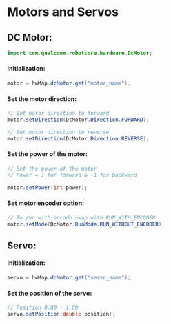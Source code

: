 # Motors and Servos


  ## DC Motor:


   ```java
   import com.qualcomm.robotcore.hardware.DcMotor;
   ```
   
   #### Initialization: ####
   
   ```java
   motor = hwMap.dcMotor.get("motor_name");
   ```
   
   #### Set the motor direction: ####
   
   ```java
   // Set motor direction to forward
   motor.setDirection(DcMotor.Direction.FORWARD);

   // Set motor direction to reverse
   motor.setDirection(DcMotor.Direction.REVERSE);
   ```
   
   #### Set the power of the motor: ####
   
   ```java
   // Set the power of the motor
   // Power = 1 for forward & -1 for backward
   
   motor.setPower(int power);
   ```
   
   #### Set motor encoder option: ####
   
   ```java
   // To run with encode swap with RUN_WITH_ENCODER
   motor.setMode(DcMotor.RunMode.RUN_WITHOUT_ENCODER);
   ```
   
   
 ## Servo:
   
   
   #### Initialization: ####
   
   ```java
   servo = hwMap.dcMotor.get("servo_name");
   ```
   
   #### Set the position of the servo: ####
  
   ```java
   // Position 0.00 - 1.00
   servo.setPosition(double position);
   ```
